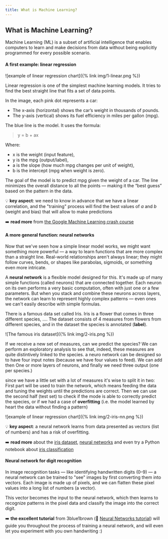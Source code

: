 ```yaml
---
title: What is Machine Learning?
---
```


## What is Machine Learning?

Machine Learning (ML) is a subset of artificial intelligence that enables computers to learn and 
make decisions from data without being explicitly programmed for every possible scenario.


#### A first example: linear regression

![example of linear regression chart]({% link img/1-linear.png %})

Linear regression is one of the simplest machine learning models. 
It tries to find the best straight line that fits a set of data points.

In the image, each pink dot represents a car:

* The x-axis (horizontal) shows the car’s weight in thousands of pounds.
* The y-axis (vertical) shows its fuel efficiency in miles per gallon (mpg).

The blue line is the model. It uses the formula:

> y = b + ax

Where:
* x is the weight (input feature),
* y is the mpg (output/label),
* a is the slope (how much mpg changes per unit of weight),
* b is the intercept (mpg when weight is zero).

The goal of the model is to predict mpg given the weight of a car.
The line minimizes the overall distance to all the points — making it the “best guess” based on the pattern in the data.

:bulb: **key aspect**: we need to know in advance that we have a linear correlation, and the "training" process will find the best values of _a_ and _b_ (weight and bias)
that will allow to make predictions

:arrow_right: **read more** from [the Google Machine Learning crash course](https://developers.google.com/machine-learning/crash-course/logistic-regression
)

#### A more general function: neural networks

Now that we've seen how a simple linear model works, we might want something more powerful — a way to learn functions that are more complex than a straight line. Real-world relationships aren't always linear; they might follow curves, bends, or shapes like parabolas, sigmoids, or something even more intricate.

A **neural network** is a flexible model designed for this. 
It's made up of many simple functions (called neurons) that are connected together. 
Each neuron on its own performs a very basic computation, often with just one or a few parameters. 
But when you stack and combine these neurons across layers, the network can learn to represent highly complex patterns — even ones we can't easily describe with simple formulas.

There is a famous data set called Iris. Iris is a flower that comes in three different species, .... The dataset consists of 4 measures from flowers from different species, and in the dataset the species is annotated (**label**).

![The famous iris dataset]({% link img/2-iris.png %})

If we receive a new set of measures, can we predict the species? We can perform an exploratory analysis to see that, indeed, these measures are quite distintively
linked to the species.
 a neuro network can be designed so to have four input notes (because we have four values to feed). We can add then One or more layers of neurons, and finally we need three output (one per species.)

 since we have a little set with a lot of measures it's wise to split it in two: First part will be used to train the network, which means feeding the data and tuning the weights until the predictions are correct.
 Then we can use the second half (test set) to check if the mode is able to correctly predict the species, or if we had a case of **overfitting** (i.e. the model learned by heart the data without finding a pattern)

![example of linear regression chart]({% link img/2-iris-nn.png %})

:bulb: **key aspect**: a neural network learns from data presented as vectors (list of numbers) and has a risk of overfitting.

:arrow_right: **read more** about the [iris dataset](https://en.wikipedia.org/wiki/Iris_flower_data_set), [neural networks](https://natureofcode.com/neural-networks/
) and even try a Python notebook about [iris classification](https://colab.research.google.com/drive/1EsatlPEY3fb21qgbMyel4Es_bM8sherJ)

#### Neural network for digit recognition

In image recognition tasks — like identifying handwritten digits (0–9) — a neural network can be trained to "see" images by first converting them into vectors. 
Each image is made up of pixels, and we can flatten these pixel values into a long list of numbers (a vector). 

This vector becomes the input to the neural network, which then learns to recognize patterns in the pixel data and classify the image into the correct digit.

:arrow_right: **the excellent tutorial** from 3blue1brown (:link: [Neural Networks tutorial](https://www.3blue1brown.com/lessons/neural-networks
)) will guide you throughout the process of training a neural network, and will even let you experiment with you own handwriting :)